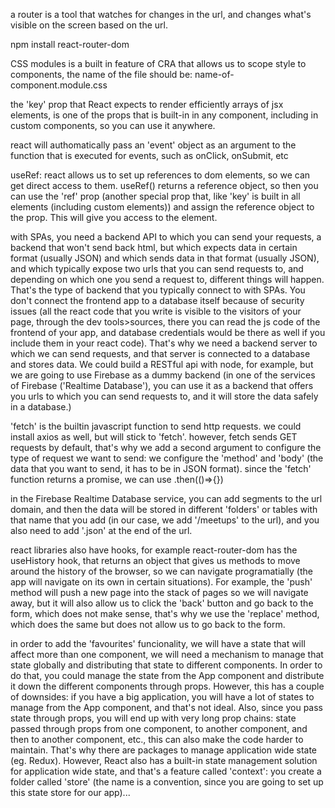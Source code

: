 a router is a tool that watches for changes in the url, and changes what's visible on the screen based on the url.

npm install react-router-dom

CSS modules is a built in feature of CRA that allows us to scope style to components, the name of the file should be: name-of-component.module.css

the 'key' prop that React expects to render efficiently arrays of jsx elements, is one of the props that is built-in in any component, including in custom components, so you can use it anywhere.

react will authomatically pass an 'event' object as an argument to the function that is executed for events, such as onClick, onSubmit, etc

useRef: react allows us to set up references to dom elements, so we can get direct access to them. useRef() returns a reference object, so then you can use the 'ref' prop (another special prop that, like 'key' is built in all elements (including custom elements)) and assign the reference object to the prop. This will give you access to the element.

with SPAs, you need a backend API to which you can send your requests, a backend that won't send back html, but which expects data in certain format (usually JSON) and which sends data in that format (usually JSON), and which typically expose two urls that you can send requests to, and depending on which one you send a request to, different things will happen. That's the type of backend that you typically connect to with SPAs. You don't connect the frontend app to a database itself because of security issues (all the react code that you write is visible to the visitors of your page, through the dev tools>sources, there you can read the js code of the frontend of your app, and database credentials would be there as well if you include them in your react code). That's why we need a backend server to which we can send requests, and that server is connected to a database and stores data. We could build a RESTful api with node, for example, but we are going to use Firebase as a dummy backend (in one of the services of Firebase ('Realtime Database'), you can use it as a backend that offers you urls to which you can send requests to, and it will store the data safely in a database.)

'fetch' is the builtin javascript function to send http requests. we could install axios as well, but will stick to 'fetch'. however, fetch sends GET requests by default, that's why we add a second argument to configure the type of request we want to send: we configure the 'method' and 'body' (the data that you want to send, it has to be in JSON format). since the 'fetch' function returns a promise, we can use .then(()=>{})

in the Firebase Realtime Database service, you can add segments to the url domain, and then the data will be stored in different 'folders' or tables with that name that you add (in our case, we add '/meetups' to the url), and you also need to add '.json' at the end of the url.

react libraries also have hooks, for example react-router-dom has the useHistory hook, that returns an object that gives us methods to move around the history of the browser, so we can navigate programatially (the app will navigate on its own in certain situations). For example, the 'push' method will push a new page into the stack of pages so we will navigate away, but it will also allow us to click the 'back' button and go back to the form, which does not make sense, that's why we use the 'replace' method, which does the same but does not allow us to go back to the form.

in order to add the 'favourites' funcionality, we will have a state that will affect more than one component, we will need a mechanism to manage that state globally and distributing that state to different components. In order to do that, you could manage the state from the App component and distribute it down the different components through props. However, this has a couple of downsides: if you have a big application, you will have a lot of states to manage from the App component, and that's not ideal. Also, since you pass state through props, you will end up with very long prop chains: state passed through props from one component, to another component, and then to another component, etc., this can also make the code harder to maintain. That's why there are packages to manage application wide state (eg. Redux). However, React also has a built-in state management solution for application wide state, and that's a feature called 'context': you create a folder called 'store' (the name is a convention, since you are going to set up this state store for our app)...
